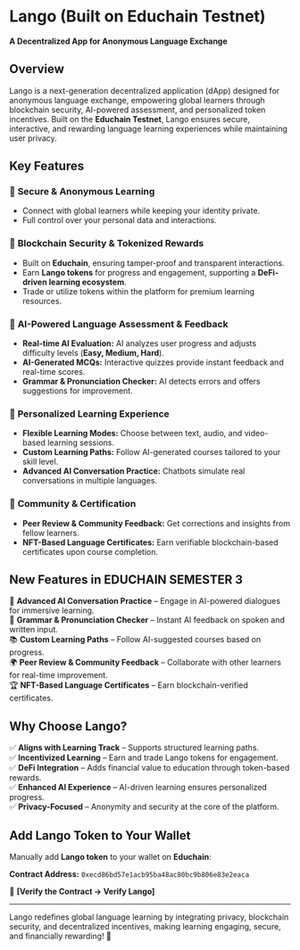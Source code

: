 # **Lango (Built on Educhain Testnet)**  
**A Decentralized App for Anonymous Language Exchange**  

## **Overview**  
Lango is a next-generation decentralized application (dApp) designed for anonymous language exchange, empowering global learners through blockchain security, AI-powered assessment, and personalized token incentives. Built on the **Educhain Testnet**, Lango ensures secure, interactive, and rewarding language learning experiences while maintaining user privacy.  

## **Key Features**  

### 🔹 **Secure & Anonymous Learning**  
- Connect with global learners while keeping your identity private.  
- Full control over your personal data and interactions.  

### 🔹 **Blockchain Security & Tokenized Rewards**  
- Built on **Educhain**, ensuring tamper-proof and transparent interactions.  
- Earn **Lango tokens** for progress and engagement, supporting a **DeFi-driven learning ecosystem**.  
- Trade or utilize tokens within the platform for premium learning resources.  

### 🔹 **AI-Powered Language Assessment & Feedback**  
- **Real-time AI Evaluation:** AI analyzes user progress and adjusts difficulty levels (**Easy, Medium, Hard**).  
- **AI-Generated MCQs:** Interactive quizzes provide instant feedback and real-time scores.  
- **Grammar & Pronunciation Checker:** AI detects errors and offers suggestions for improvement.  

### 🔹 **Personalized Learning Experience**  
- **Flexible Learning Modes:** Choose between text, audio, and video-based learning sessions.  
- **Custom Learning Paths:** Follow AI-generated courses tailored to your skill level.  
- **Advanced AI Conversation Practice:** Chatbots simulate real conversations in multiple languages.  

### 🔹 **Community & Certification**  
- **Peer Review & Community Feedback:** Get corrections and insights from fellow learners.  
- **NFT-Based Language Certificates:** Earn verifiable blockchain-based certificates upon course completion.  

## **New Features in EDUCHAIN SEMESTER 3**  
🚀 **Advanced AI Conversation Practice** – Engage in AI-powered dialogues for immersive learning.  
📢 **Grammar & Pronunciation Checker** – Instant AI feedback on spoken and written input.  
📚 **Custom Learning Paths** – Follow AI-suggested courses based on progress.  
🌍 **Peer Review & Community Feedback** – Collaborate with other learners for real-time improvement.  
🏆 **NFT-Based Language Certificates** – Earn blockchain-verified certificates.  

## **Why Choose Lango?**  
✅ **Aligns with Learning Track** – Supports structured learning paths.  
✅ **Incentivized Learning** – Earn and trade Lango tokens for engagement.  
✅ **DeFi Integration** – Adds financial value to education through token-based rewards.  
✅ **Enhanced AI Experience** – AI-driven learning ensures personalized progress.  
✅ **Privacy-Focused** – Anonymity and security at the core of the platform.  

## **Add Lango Token to Your Wallet**  
Manually add **Lango token** to your wallet on **Educhain**:  

**Contract Address:** `0xecd86bd57e1acb95ba48ac80bc9b806e83e2eaca`  

🔗 **[Verify the Contract -> Verify Lango]**  

---

Lango redefines global language learning by integrating privacy, blockchain security, and decentralized incentives, making learning engaging, secure, and financially rewarding! 🚀
